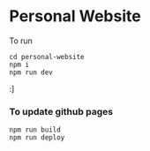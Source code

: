 # Personal Website

To run

```
cd personal-website
npm i
npm run dev
```

:]

### To update github pages

```
npm run build
npm run deploy
```
